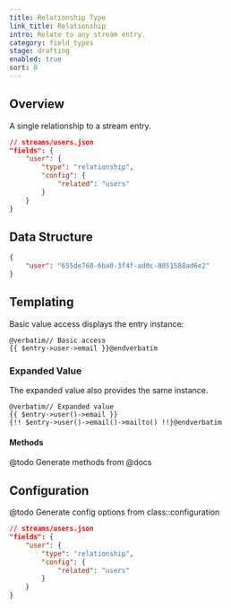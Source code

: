 ```yaml
---
title: Relationship Type
link_title: Relationship
intro: Relate to any stream entry.
category: field_types
stage: drafting
enabled: true
sort: 0
---
```


## Overview

A single relationship to a stream entry.

```json
// streams/users.json
"fields": {
    "user": {
        "type": "relationship",
        "config": {
            "related": "users"
        }
    }
}
```

## Data Structure

```json
{
    "user": "655de760-6ba0-3f4f-ad0c-8051588ad6e2"
}
```

## Templating

Basic value access displays the entry instance:

```blade
@verbatim// Basic access
{{ $entry->user->email }}@endverbatim
```

### Expanded Value

The expanded value also provides the same instance.

```blade
@verbatim// Expanded value
{{ $entry->user()->email }}
{!! $entry->user()->email()->mailto() !!}@endverbatim
```

#### Methods

@todo Generate methods from @docs

## Configuration

@todo Generate config options from class::configuration

```json
// streams/users.json
"fields": {
    "user": {
        "type": "relationship",
        "config": {
            "related": "users"
        }
    }
}
```
